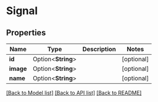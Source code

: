# Signal

## Properties

Name | Type | Description | Notes
------------ | ------------- | ------------- | -------------
**id** | Option<**String**> |  | [optional]
**image** | Option<**String**> |  | [optional]
**name** | Option<**String**> |  | [optional]

[[Back to Model list]](../README.md#documentation-for-models) [[Back to API list]](../README.md#documentation-for-api-endpoints) [[Back to README]](../README.md)


